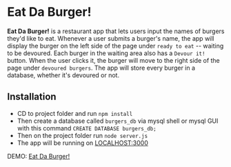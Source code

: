 # Eat Da Burger!
**Eat Da Burger!** is a restaurant app that lets users input the names of burgers they'd like to eat. Whenever a user submits a burger's name, the app will display the burger on the left side of the page under `ready to eat` -- waiting to be devoured. Each burger in the waiting area also has a `Devour it!` button. When the user clicks it, the burger will move to the right side of the page under `devoured burgers`. The app will store every burger in a database, whether it's devoured or not.

## Installation
* CD to project folder and run ```npm install```
* Then create a database called ```burgers_db``` via mysql shell or mysql GUI with this command ```CREATE DATABASE burgers_db;```
* Then on the project folder run ```node server.js```
* The app will be running on [LOCALHOST:3000](http://localhost:3000)

DEMO: [Eat Da Burger!](https://burger-ucsd.herokuapp.com)

